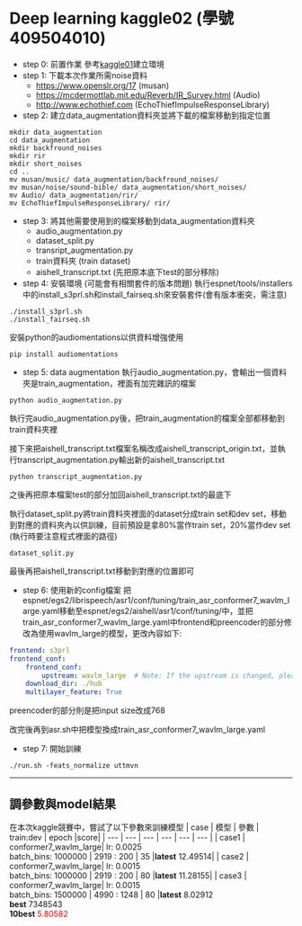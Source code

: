 # Deep learning kaggle02 (學號409504010)

* step 0: 前置作業
參考[kaggle01](https://github.com/s87315teve/deep_learning_HW1)建立環境
* step 1: 下載本次作業所需noise資料
    * https://www.openslr.org/17 (musan)
    * https://mcdermottlab.mit.edu/Reverb/IR_Survey.html (Audio)
    * http://www.echothief.com (EchoThiefImpulseResponseLibrary)
* step 2: 建立data_augmentation資料夾並將下載的檔案移動到指定位置
```
mkdir data_augmentation
cd data_augmentation
mkdir backfround_noises
mkdir rir
mkdir short_noises
cd ..
mv musan/music/ data_augmentation/backfround_noises/
mv musan/noise/sound-bible/ data_augmentation/short_noises/
mv Audio/ data_augmentation/rir/
mv EchoThiefImpulseResponseLibrary/ rir/
```
* step 3: 將其他需要使用到的檔案移動到data_augmentation資料夾
    * audio_augmentation.py
    * dataset_split.py
    * transript_augmentation.py
    * train資料夾 (train dataset)
    * aishell_transcript.txt (先把原本底下test的部分移除)
* step 4: 安裝環境 (可能會有相關套件的版本問題)
執行espnet/tools/installers中的install_s3prl.sh和install_fairseq.sh來安裝套件(會有版本衝突，需注意)
```
./install_s3prl.sh
./install_fairseq.sh
```
安裝python的audiomentations以供資料增強使用
```
pip install audiomentations
```
* step 5: data augmentation
執行audio_augmentation.py，會輸出一個資料夾是train_augmentation，裡面有加完雜訊的檔案
```
python audio_augmentation.py
```
執行完audio_augmentation.py後，把train_augmentation的檔案全部都移動到train資料夾裡

接下來把aishell_transcript.txt檔案名稱改成aishell_transcript_origin.txt，並執行transcript_augmentation.py輸出新的aishell_transcript.txt
```
python transcript_augmentation.py
```
之後再把原本檔案test的部分加回aishell_transcript.txt的最底下

執行dataset_split.py將train資料夾裡面的dataset分成train set和dev set，移動到對應的資料夾內以供訓練，目前預設是拿80%當作train set，20%當作dev set   (執行時要注意程式裡面的路徑)
```
dataset_split.py
```

最後再把aishell_transcript.txt移動到對應的位置即可

* step 6: 使用新的config檔案
把espnet/egs2/librispeech/asr1/conf/tuning/train_asr_conformer7_wavlm_large.yaml移動至espnet/egs2/aishell/asr1/conf/tuning/中，並把train_asr_conformer7_wavlm_large.yaml中frontend和preencoder的部分修改為使用wavlm_large的模型，更改內容如下:

```yaml
frontend: s3prl
frontend_conf:
    frontend_conf:
        upstream: wavlm_large  # Note: If the upstream is changed, please change the input_size in the preencoder.
    download_dir: ./hub
    multilayer_feature: True
```
preencoder的部分則是把input size改成768

改完後再到asr.sh中把模型換成train_asr_conformer7_wavlm_large.yaml
* step 7: 開始訓練
```
./run.sh -feats_normalize uttmvn
```



---
## 調參數與model結果

在本次kaggle競賽中，嘗試了以下參數來訓練模型
| case | 模型 | 參數 | train:dev | epoch |score|
| --- | --- | --- | --- | --- | --- |
| case1 | conformer7_wavlm_large| lr: 0.0025 <br>batch_bins: 1000000 | 2919 : 200 | 35 |**latest** 12.49514|
| case2 | conformer7_wavlm_large| lr: 0.0015 <br>batch_bins: 1000000 | 2919 : 200 | 80 |**latest** 11.28155|
| case3 | conformer7_wavlm_large| lr: 0.0015 <br>batch_bins: 1500000 | 4990 : 1248 | 80 |**latest** 8.02912<br>**best** 7348543<br>**10best** <font color="red">5.80582</font>
